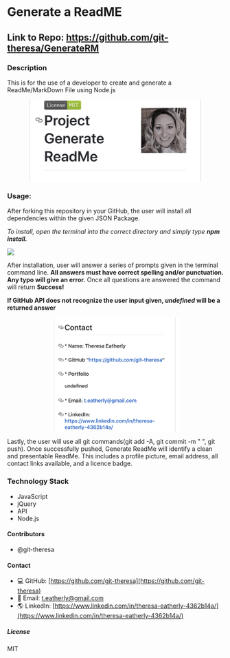 

# Generate a ReadME

## Link to Repo: https://github.com/git-theresa/GenerateRM

### Description
This is for the use of a developer to create and generate a ReadMe/MarkDown File using Node.js

<img src = assets/mobile2.jpg width="400" style="display: block; margin: 0 auto"/>
 
### Usage: 
After forking this repository in your GitHub, the user will install all dependencies within the given JSON Package.

_To install, open the terminal into the correct directory and simply type **npm install.**_



<img src = assets/demo.gif width="300" style="display: block; margin 0 auto"/>



After installation, user will answer a series of prompts given in the terminal command line. 
**All answers must have correct spelling and/or punctuation. Any typo will give an error.** 
Once all questions are answered  the command will return **Success!** 

__If GitHub API does not recognize the user input given, _undefined_ will be a returned answer__


<img src = assets/mobile3.jpg  width="300" style="display: block; margin: 0 auto"/>


Lastly, the user will use all git commands(git add -A, git commit -m " ", git push).
Once successfully pushed, Generate ReadMe will identify a clean and presentable ReadMe. 
This includes a profile picture, email address, all contact links available, and a licence badge.





### Technology Stack
*   JavaScript
*   jQuery
*   API
*   Node.js

#### Contributors 
* @git-theresa

#### Contact
* :computer:  GitHub: [https://github.com/git-theresa](https://github.com/git-theresa) 
* :e-mail:  Email: [t.eatherly@gmail.com](t.eatherly@gmail.com)
* :earth_americas:  LinkedIn: [https://www.linkedin.com/in/theresa-eatherly-4362b14a/](https://www.linkedin.com/in/theresa-eatherly-4362b14a/)

##### License 
MIT




